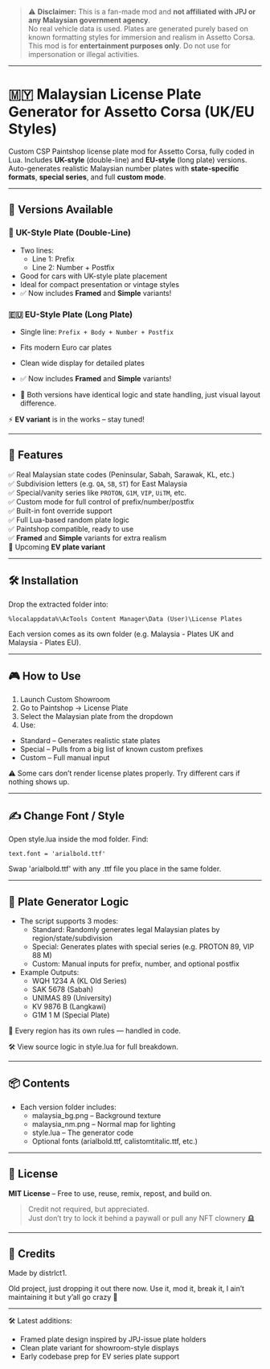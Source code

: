 > ⚠️ **Disclaimer:** This is a fan-made mod and **not affiliated with JPJ or any Malaysian government agency**.  
> No real vehicle data is used. Plates are generated purely based on known formatting styles for immersion and realism in Assetto Corsa.  
> This mod is for **entertainment purposes only**. Do not use for impersonation or illegal activities.

---

# 🇲🇾 Malaysian License Plate Generator for Assetto Corsa (UK/EU Styles)

Custom CSP Paintshop license plate mod for Assetto Corsa, fully coded in Lua. Includes **UK-style** (double-line) and **EU-style** (long plate) versions. Auto-generates realistic Malaysian number plates with **state-specific formats**, **special series**, and full **custom mode**.

---

## 🧭 Versions Available

### 🏴 UK-Style Plate (Double-Line)
- Two lines:
  - Line 1: Prefix
  - Line 2: Number + Postfix
- Good for cars with UK-style plate placement
- Ideal for compact presentation or vintage styles
- ✅ Now includes **Framed** and **Simple** variants!

### 🇪🇺 EU-Style Plate (Long Plate)
- Single line: `Prefix + Body + Number + Postfix`
- Fits modern Euro car plates
- Clean wide display for detailed plates
- ✅ Now includes **Framed** and **Simple** variants!

- 🧱 Both versions have identical logic and state handling, just visual layout difference.

⚡ **EV variant** is in the works – stay tuned!

---

## 🧠 Features

✅ Real Malaysian state codes (Peninsular, Sabah, Sarawak, KL, etc.)  
✅ Subdivision letters (e.g. `QA`, `SB`, `ST`) for East Malaysia  
✅ Special/vanity series like `PROTON`, `G1M`, `VIP`, `UiTM`, etc.  
✅ Custom mode for full control of prefix/number/postfix  
✅ Built-in font override support  
✅ Full Lua-based random plate logic  
✅ Paintshop compatible, ready to use  
✅ **Framed** and **Simple** variants for extra realism  
🚧 Upcoming **EV plate variant**

---

## 🛠 Installation

Drop the extracted folder into:

```
%localappdata%\AcTools Content Manager\Data (User)\License Plates
```

Each version comes as its own folder (e.g. Malaysia - Plates UK and Malaysia - Plates EU).

---

## 🎮 How to Use
1. Launch Custom Showroom
2. Go to Paintshop → License Plate
3. Select the Malaysian plate from the dropdown
4. Use:
  - Standard – Generates realistic state plates
  - Special – Pulls from a big list of known custom prefixes
  - Custom – Full manual input

⚠️ Some cars don’t render license plates properly. Try different cars if nothing shows up.

---

## ✍️ Change Font / Style
Open style.lua inside the mod folder. Find:
```
text.font = 'arialbold.ttf'
```
Swap 'arialbold.ttf' with any .ttf file you place in the same folder.

---

## 🧬 Plate Generator Logic
- The script supports 3 modes:
  - Standard: Randomly generates legal Malaysian plates by region/state/subdivision
  - Special: Generates plates with special series (e.g. PROTON 89, VIP 88 M)
  - Custom: Manual inputs for prefix, number, and optional postfix
- Example Outputs:
  - WQH 1234 A (KL Old Series)
  - SAK 5678 (Sabah)
  - UNIMAS 89 (University)
  - KV 9876 B (Langkawi)
  - G1M 1 M (Special Plate)

🧠 Every region has its own rules — handled in code.

🛠️ View source logic in style.lua for full breakdown.

---

## 📦 Contents
- Each version folder includes:
  - malaysia_bg.png – Background texture
  - malaysia_nm.png – Normal map for lighting
  - style.lua – The generator code
  - Optional fonts (arialbold.ttf, calistomtitalic.ttf, etc.)

---

## 🧾 License
**MIT License** – Free to use, reuse, remix, repost, and build on.
> Credit not required, but appreciated.  
> Just don’t try to lock it behind a paywall or pull any NFT clownery 🪦

---

## 🏁 Credits

Made by distrlct1.

Old project, just dropping it out there now.
Use it, mod it, break it, I ain’t maintaining it but y’all go crazy 🤙

---

🛠️ Latest additions:
- Framed plate design inspired by JPJ-issue plate holders
- Clean plate variant for showroom-style displays
- Early codebase prep for EV series plate support
